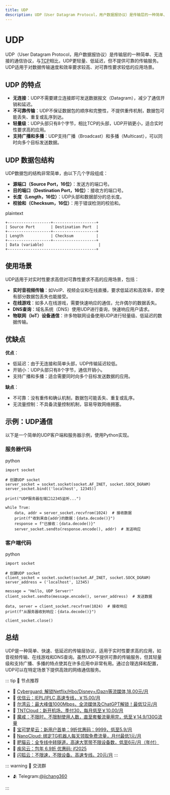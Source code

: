 ```yaml
---
title: UDP
description: UDP（User Datagram Protocol，用户数据报协议）是传输层的一种简单、无连接的通信协议，与TCP相比，UDP更轻量、低延迟，但不提供可靠的传输服务。UDP适用于对数据传输速度和效率要求较高、对可靠性要求较低的应用场景。
---
```

# UDP

UDP（User Datagram Protocol，用户数据报协议）是传输层的一种简单、无连接的通信协议，与[TCP](/wiki/TCP.md)相比，UDP更轻量、低延迟，但不提供可靠的传输服务。UDP适用于对数据传输速度和效率要求较高、对可靠性要求较低的应用场景。

## UDP 的特点

- **无连接**：UDP不需要建立连接即可发送数据报文（Datagram），减少了通信开销和延迟。
- **不可靠传输**：UDP不保证数据包的顺序和完整性，不提供重传机制，数据包可能丢失、重复或乱序到达。
- **轻量级**：UDP头部只有8个字节，相比TCP的头部，UDP开销更小，适合实时性要求高的应用。
- **支持广播和多播**：UDP支持广播（Broadcast）和多播（Multicast），可以同时向多个目标发送数据。

## UDP 数据包结构

UDP数据包的结构非常简单，由以下几个字段组成：

- **源端口（Source Port，16位）**：发送方的端口号。
- **目的端口（Destination Port，16位）**：接收方的端口号。
- **长度（Length，16位）**：UDP头部和数据部分的总长度。
- **校验和（Checksum，16位）**：用于错误检测的校验和。

plaintext

```
+-------------------+-------------------+
| Source Port       | Destination Port  |
+-------------------+-------------------+
| Length            | Checksum          |
+-------------------+-------------------+
| Data (variable)                        |
+---------------------------------------+
```

## 使用场景

UDP适用于对实时性要求高但对可靠性要求不高的应用场景，包括：

- **实时音视频传输**：如VoIP、视频会议和在线直播，要求低延迟和高效率，即使有部分数据包丢失也能接受。
- **在线游戏**：如多人在线游戏，需要快速响应的通信，允许偶尔的数据丢失。
- **DNS查询**：域名系统（DNS）使用UDP进行查询，快速响应用户请求。
- **物联网（IoT）设备通信**：许多物联网设备使用UDP进行轻量级、低延迟的数据传输。

## 优缺点

**优点**：

- 低延迟：由于无连接和简单头部，UDP传输延迟较低。
- 开销小：UDP头部只有8个字节，通信开销小。
- 支持广播和多播：适合需要同时向多个目标发送数据的应用。

**缺点**：

- 不可靠：没有重传和确认机制，数据包可能丢失、重复或乱序。
- 无流量控制：不具备流量控制机制，容易导致网络拥塞。

## 示例：UDP通信

以下是一个简单的UDP客户端和服务器示例，使用Python实现。

### 服务器代码

python

```
import socket

# 创建UDP socket
server_socket = socket.socket(socket.AF_INET, socket.SOCK_DGRAM)
server_socket.bind(('localhost', 12345))

print("UDP服务器在端口12345监听...")

while True:
    data, addr = server_socket.recvfrom(1024)  # 接收数据
    print(f"收到来自{addr}的数据：{data.decode()}")
    response = f"已接收：{data.decode()}"
    server_socket.sendto(response.encode(), addr)  # 发送响应
```

### 客户端代码

python

```
import socket

# 创建UDP socket
client_socket = socket.socket(socket.AF_INET, socket.SOCK_DGRAM)
server_address = ('localhost', 12345)

message = "Hello, UDP Server!"
client_socket.sendto(message.encode(), server_address)  # 发送数据

data, server = client_socket.recvfrom(1024)  # 接收响应
print(f"从服务器收到响应：{data.decode()}")

client_socket.close()
```

## 总结

UDP是一种简单、快速、低延迟的传输层协议，适用于实时性要求高的应用，如音视频传输、在线游戏和DNS查询。虽然UDP不提供可靠的传输服务，但其轻量级和支持广播、多播的特点使其在许多应用中非常有用。通过合理选择和配置，UDP可以在特定场景下提供高效的网络通信服务。


::: tip 🎉 节点推荐
- 🚀 [Cyberguard: 解锁Netflix/Hbo/Disney+/Dazn等流媒体,18.00元/月](https://www.cyberguard.best/#/register?code=XsreC0T5)<br>
- 🚀 [优信云：IEPL/IPLC 高速专线，￥15.00/月](https://www.优信云.com/#/register?code=JRtE5uIV)<br>
- 🚀 [尔湾云：最大峰值1000Mbps，全流媒体及ChatGPT解锁！最低12元/月](https://erwan6.net/auth/register?code=BoObCd)<br>
- 🚀 [TNTCloud：新开机场，季付30，每月低至￥10.00/月](https://haibing822.tntvipaff.cc/#/register?code=GtjJVgml)<br>
- 🚀 [魔戒：不限时，不限制使用人数，直至套餐流量用完，低至￥14.9/130G流量](https://mojie.app/#/register?code=sSdtPtLo)<br>
- 🚀 [宝可梦星云：新用户首单：9折优惠码：9999，低至5.9/月 ](https://love.521pokemon.com/register?code=56ERkkxp)<br>
- 🚀 [NanoCloud: 绑定TG机器人每天领取免费流量，月付最低1元/月](https://edu.uodoo.bid/auth/register?code=JMiOQDHf)<br>
- 🚀 [肥猫云：全专线中转隧道，高速大宽带不限设备数，低至6元/月（年付）](https://fchb1188.fcvipaff.cc/register?aff=X1vZd2wf)<br>
- 🚀 [疾风云：包年 6.9折 优惠码: jf2025](https://homes.tr25.cn?code=ReCm)<br>
- 🚀 [闪狐云：不限速，不限设备。高速专线。20元/月](https://inv02.ffaff.cc/register?aff=WQApz2pv)
:::

::: warning  💬 交流群

- 🫂 Telegram:[@jichang360](https://t.me/jichang360)

:::